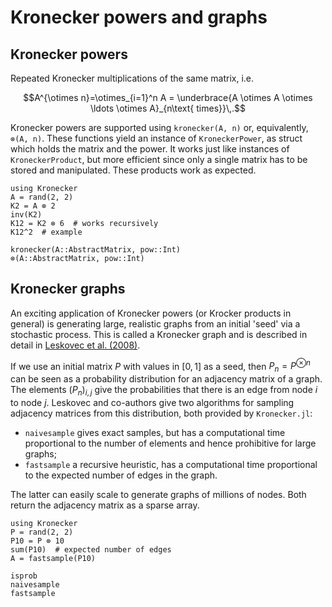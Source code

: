 # Kronecker powers and graphs

## Kronecker powers

Repeated Kronecker multiplications of the same matrix, i.e.

```math
A^{\otimes n}=\otimes_{i=1}^n A = \underbrace{A \otimes A \otimes \ldots \otimes A}_{n\text{ times}}\,.
```

Kronecker powers are supported using `kronecker(A, n)` or, equivalently, `⊗(A, n)`. These functions yield an instance of `KroneckerPower`, as struct which holds the matrix and the power. It works just like instances of `KroneckerProduct`, but more efficient since only a single matrix has to be stored and manipulated. These products work as expected.

```@repl
using Kronecker
A = rand(2, 2)
K2 = A ⊗ 2
inv(K2)
K12 = K2 ⊗ 6  # works recursively
K12^2  # example
```

```@docs
kronecker(A::AbstractMatrix, pow::Int)
⊗(A::AbstractMatrix, pow::Int)
```

## Kronecker graphs

An exciting application of Kronecker powers (or Krocker products in general) is generating large, realistic graphs from an initial 'seed' via a stochastic process. This is called a Kronecker graph and is described in detail in [Leskovec et al. (2008)](https://cs.stanford.edu/~jure/pubs/kronecker-jmlr10.pdf).

If we use an initial matrix $P$ with values in $[0,1]$ as a seed, then $P_n=P^{\otimes n}$ can be seen as a probability distribution for an adjacency matrix of a graph. The elements $(P_n)_{i,j}$ give the probabilities that there is an edge from node $i$ to node $j$. Leskovec and co-authors give two algorithms for sampling adjacency matrices from this distribution, both provided by `Kronecker.jl`:

- `naivesample` gives exact samples, but has a computational time proportional to the number of elements and hence prohibitive for large graphs;
- `fastsample` a recursive heuristic, has a computational time proportional to the expected number of edges in the graph.

The latter can easily scale to generate graphs of millions of nodes. Both return the adjacency matrix as a sparse array.

```@repl
using Kronecker
P = rand(2, 2)
P10 = P ⊗ 10
sum(P10)  # expected number of edges
A = fastsample(P10)
```

```@docs
isprob
naivesample
fastsample
```
